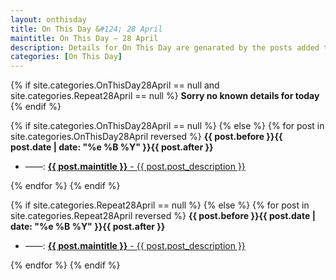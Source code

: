 ```yaml
---
layout: onthisday
title: On This Day &#124; 28 April
maintitle: On This Day — 28 April
description: Details for On This Day are genarated by the posts added to the website so the content is subject to changes/updates over time.
categories: [On This Day]
---
```


{% if site.categories.OnThisDay28April == null and site.categories.Repeat28April == null %}
<strong>Sorry no known details for today</strong>
{% endif %}

{% if site.categories.OnThisDay28April == null %}
{% else %}
{% for post in site.categories.OnThisDay28April reversed %}
<strong>{{ post.before }}{{ post.date | date: "%e %B %Y" }}{{ post.after }}</strong>
<ul>
<li> ——: <a href="{{ post.url }}"><strong>{{ post.maintitle }}</strong> - {{ post.post_description }}</a></li>
</ul>
{% endfor %}
{% endif %}

{% if site.categories.Repeat28April == null %}
{% else %}
{% for post in site.categories.Repeat28April reversed %}
<strong>{{ post.before }}{{ post.date | date: "%e %B %Y" }}{{ post.after }}</strong>
<ul>
<li> ——: <a href="{{ post.url }}"><strong>{{ post.maintitle }}</strong> - {{ post.post_description }}</a></li>
</ul>
{% endfor %}
{% endif %}
